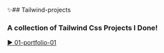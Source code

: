 ✨## Tailwind-projects
###  A collection of Tailwind Css Projects I Done!

[▶️ 01-portfolio-01](https://asad-tailwind-portfolio-01.netlify.app/)<br/>
